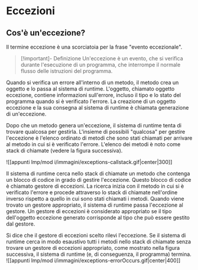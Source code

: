 
# Eccezioni

## Cos'è un'eccezione?

Il termine eccezione è una scorciatoia per la frase "evento eccezionale".

>[!important]- Definizione
>Un'eccezione è un evento, che si verifica durante l'esecuzione di un programma, che interrompe il normale flusso delle istruzioni del programma.

Quando si verifica un errore all'interno di un metodo, il metodo crea un oggetto e lo passa al sistema di runtime. L'oggetto, chiamato oggetto eccezione, contiene informazioni sull'errore, incluso il tipo e lo stato del programma quando si è verificato l'errore. La creazione di un oggetto eccezione e la sua consegna al sistema di runtime è chiamata generazione di un'eccezione.

Dopo che un metodo genera un'eccezione, il sistema di runtime tenta di trovare qualcosa per gestirla. L'insieme di possibili "qualcosa" per gestire l'eccezione è l'elenco ordinato di metodi che sono stati chiamati per arrivare al metodo in cui si è verificato l'errore. L'elenco dei metodi è noto come stack di chiamate (vedere la figura successiva).

![[appunti lmp/mod i/immagini/exceptions-callstack.gif|center|300]]

Il sistema di runtime cerca nello stack di chiamate un metodo che contenga un blocco di codice in grado di gestire l'eccezione. Questo blocco di codice è chiamato gestore di eccezioni. La ricerca inizia con il metodo in cui si è verificato l'errore e procede attraverso lo stack di chiamate nell'ordine inverso rispetto a quello in cui sono stati chiamati i metodi. Quando viene trovato un gestore appropriato, il sistema di runtime passa l'eccezione al gestore. Un gestore di eccezioni è considerato appropriato se il tipo dell'oggetto eccezione generato corrisponde al tipo che può essere gestito dal gestore.

Si dice che il gestore di eccezioni scelto rilevi l'eccezione. Se il sistema di runtime cerca in modo esaustivo tutti i metodi nello stack di chiamate senza trovare un gestore di eccezioni appropriato, come mostrato nella figura successiva, il sistema di runtime (e, di conseguenza, il programma) termina.
![[appunti lmp/mod i/immagini/exceptions-errorOccurs.gif|center|400]]

